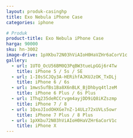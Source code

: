 ```yaml
---
layout: produk-casinghp
title: Exo Nebula iPhone Case
categories: iphone

# Produk
product-title: Exo Nebula iPhone Case
harga: 90000
sku: hn-3002
image-drive: 1pXKbu72N03hViAIoH0HaVZHr6aCorV1c
gallery:
  - url: 1UTO_OcU56BM0Q3PqBW3tueLpGGj6r4Tw
    title: iPhone 5 / 5s / SE
  - url: 1-I0sSCJQy3A-HERihfAJKUJzOK_TxDLj
    title: iPhone 6 / 6s
  - url: 1mws5ufBs1Ba8X6nBLK_BjDhbyq4tlzeM
    title: iPhone 6 Plus / 6s Plus
  - url: 1Thq235deRCCrvgm4ayjDD9iQ8iKZszmp
    title: iPhone 7 / 8
  - url: 1QxoJIodOHXGe7nZ-14ULz72xUVLs5owr
    title: iPhone 7 Plus / 8 Plus
  - url: 1pXKbu72N03hViAIoH0HaVZHr6aCorV1c
    title: iPhone X
---
```

